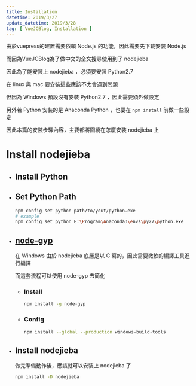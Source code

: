 ```yaml
---
title: Installation
datetime: 2019/3/27
update_datetime: 2019/3/28
tag: [ VueJCBlog, Installation ]
---
```


由於vuepress的建置需要依賴 Node.js 的功能，因此需要先下載安裝 Node.js

而因為VueJCBlog為了做中文的全文搜尋使用到了 nodejieba

因此為了能安裝上 nodejieba ，必須要安裝 Python2.7

在 linux 與 mac 要安裝這些應該不太會遇到問題

但因為 Windows 預設沒有安裝 Python2.7 ，因此需要額外做設定

另外若 Python 安裝的是 Anaconda Python ，也要在 `npm install` 前做一些設定

因此本篇的安裝步驟內容，主要都將圍繞在怎麼安裝 nodejieba 上

# Install nodejieba

  * ## Install Python

  * ## Set Python Path

    ```bash
    npm config set python path/to/yout/python.exe
    # example
    npm config set python E:\Program\Anaconda3\envs\py27\python.exe
    ```

  * ## [node-gyp](https://github.com/nodejs/node-gyp)

    在 Windows 由於 nodejieba 底層是以 C 寫的，因此需要微軟的編譯工具進行編譯

    而這套流程可以使用 node-gyp 去簡化

    * ### Install

      ```bash
      npm install -g node-gyp
      ```

    * ### Config

      ```bash
      npm install --global --production windows-build-tools
      ```
  * ## Install nodejieba

    做完準備動作後，應該就可以安裝上 nodejieba 了

      ```bash
      npm install -D nodejieba
      ```


